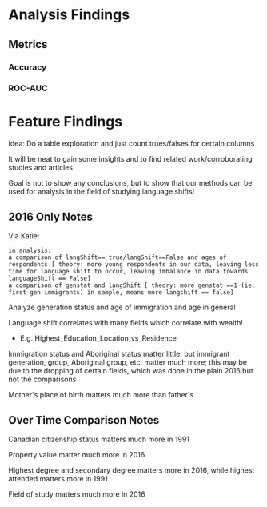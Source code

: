 # Analysis Findings

## Metrics

### Accuracy

### ROC-AUC


# Feature Findings

Idea: Do a table exploration and just count trues/falses for certain columns

It will be neat to gain some insights and to find related work/corroborating studies and articles

Goal is not to show any conclusions, but to show that our methods can be used for analysis in the field of studying language shifts!

## 2016 Only Notes

Via Katie:

```
in analysis:
a comparison of langShift== true/langShift==False and ages of respondents [ theory: more young respondents in our data, leaving less time for language shift to occur, leaving imbalance in data towards languageShift == False]
a comparison of genstat and langShift [ theory: more genstat ==1 (ie. first gen immigrants) in sample, means more langshift == false]
```

Analyze generation status and age of immigration and age in general

Language shift correlates with many fields which correlate with wealth!
* E.g. Highest_Education_Location_vs_Residence

Immigration status and Aboriginal status matter little, but immigrant generation, group, Aboriginal group, etc. matter much more; this may be due to the dropping of certain fields, which was done in the plain 2016 but not the comparisons

Mother's place of birth matters much more than father's

## Over Time Comparison Notes

Canadian citizenship status matters much more in 1991

Property value matter much more in 2016

Highest degree and secondary degree matters more in 2016, while highest attended matters more in 1991

Field of study matters much more in 2016
